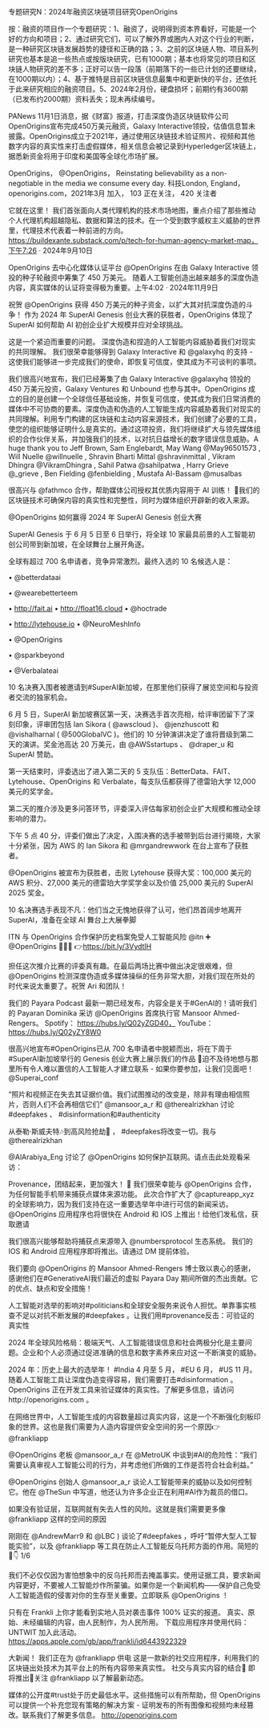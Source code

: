 专题研究N：2024年融资区块链项目研究OpenOrigins



按：融资的项目作一个专题研究：1、融资了，说明得到资本界看好，可能是一个好的方向和项目；2、通过研究它们，可以了解外界或圈内人对这个行业的判断，是一种研究区块链发展趋势的捷径和正确的路；3、之前的区块链人物、项目系列研究也基本是追一些热点或按版块研究，已有1000期；基本也将常见的项目和区块链人物研究的差不多；正好可以告一段落（前期落下的一些已计划的还要继续，在1000期以内）；4、基于推特是目前区块链信息最集中和更新快的平台，还依托于此来研究相应的融资项目。5、2024年2月份，硬盘损坏；前期约有3600期（已发布约2000期）资料丢失；现未再续编号。

PANews 11月1日消息，据《财富》报道，打击深度伪造区块链软件公司OpenOrigins宣布完成450万美元融资，Galaxy Interactive领投，估值信息暂未披露。OpenOrigins成立于2021年，通过使用区块链技术验证照片、视频和其他数字内容的真实性来打击虚假媒体，相关信息会被记录到Hyperledger区块链上，据悉新资金将用于印度和美国等全球化市场扩展。

OpenOrigins，
@OpenOrigins，
Reinstating believability as a non-negotiable in the media we consume every day.
科技London, England，openorigins.com，2021年3月 加入，
103 正在关注，
420 关注者


它就在这里！
我们首张面向人类代理机构的技术市场地图，重点介绍了那些推动个人代理机构超越隐私、数据和算法的技术。在一个受到数字威权主义威胁的世界里，代理技术代表着一种前进的方向。
https://buildexante.substack.com/p/tech-for-human-agency-market-map，下午7:26 · 2024年9月10日

OpenOrigins
去中心化媒体认证平台
@OpenOrigins
在由 Galaxy Interactive 领投的种子轮融资中筹集了 450 万美元。
随着人工智能创造出越来越多的深度伪造内容，真实媒体的认证将变得极为重要。上午4:02 · 2024年11月9日

祝贺
@OpenOrigins
获得 450 万美元的种子资金，以扩大其对抗深度伪造的斗争！
作为 2024 年 SuperAI Genesis 创业大赛的获胜者，OpenOrigins 体现了 SuperAI 如何帮助 AI 初创企业扩大规模并应对全球挑战。

这是一个紧迫而重要的问题。
深度伪造和捏造的人工智能内容威胁着我们对现实的共同理解。
我们很荣幸能够得到 Galaxy Interactive 和
@galaxyhq
的支持 - 这使我们能够进一步完成我们的使命，即恢复可信度，使其成为不可谈判的事项。

我们很高兴地宣布，我们已经筹集了由 Galaxy Interactive 
@galaxyhq
领投的 450 万美元投资，Galaxy Ventures 和 Unbound 也参与其中。OpenOrigins 成立的目的是创建一个全球信任基础设施，并恢复可信度，使其成为我们日常消费的媒体中不可协商的要素。深度伪造和伪造的人工智能生成内容威胁着我们对现实的共同理解。利用专门构建的区块链和主动内容来源技术，我们创建了必要的工具，使您的组织能够证明什么是真实的。通过这项投资，我们将继续扩大与领先媒体组织的合作伙伴关系，并加强我们的技术，以对抗日益增长的数字错误信息威胁。A huge thank you to Jeff Brown, Sam Englebardt, May Wang 
@May96501573
, Will Nuelle 
@willnuelle
, Shravin Bharti Mittal 
@shravinmittal
, Vikram Dhingra 
@VikramDhingra
, Sahil Patwa 
@sahilpatwa
, Harry Grieve 
@_grieve
 , Ben Fielding 
@fenbielding
, Mustafa Al-Bassam 
@musalbas

很高兴与
@fathmco
合作，帮助媒体公司授权其优质内容用于 AI 训练！ 🎉我们的区块链技术可确保内容的真实性和完整性，同时为媒体组织开辟新的收入来源。

@OpenOrigins
如何赢得 2024 年 SuperAI Genesis 创业大赛

SuperAI Genesis 于 6 月 5 日至 6 日举行，将全球 10 家最具前景的人工智能初创公司带到新加坡，在全球舞台上展开角逐。

全球有超过 700 名申请者，竞争异常激烈。最终入选的 10 名候选人是：

• 
@betterdataai

• 
@wearebetterteem

• http://fait.ai
• http://float16.cloud
• 
@hoctrade

• http://lytehouse.io
• 
@NeuroMeshInfo

• 
@OpenOrigins

• 
@sparkbeyond

• 
@Verbalateai


10 名决赛入围者被邀请到#SuperAI新加坡，在那里他们获得了展览空间和与投资者交流的独家机会。

6 月 5 日，SuperAI 新加坡赛区第一天，决赛选手首次亮相，给评审团留下了深刻印象，评审团包括 Ian Sikora ( 
@awscloud
 )、 
@jenzhuscott
和
@vishalharnal
 ( 
@500GlobalVC
 )。他们的 10 分钟演讲决定了谁将晋级到第二天的演讲。奖金池高达 20 万美元，由
@AWSstartups
 、 
@draper_u
和 SuperAI 赞助。

第一天结束时，评委选出了进入第二天的 5 支队伍：BetterData、FAIT、Lytehouse、OpenOrigins 和 Verbalate，每支队伍都获得了德雷珀大学 12,000 美元的奖学金。

第二天的推介涉及更多问答环节，评委深入评估每家初创企业扩大规模和推动全球影响的潜力。

下午 5 点 40 分，评委们做出了决定，入围决赛的选手被带到后台进行揭晓，大家十分紧张，因为 AWS 的 Ian Sikora 和
@mrgandrewwork
在台上宣布了获胜者。

@OpenOrigins
被宣布为获胜者，击败 Lytehouse 获得大奖：100,000 美元的 AWS 积分、27,000 美元的德雷珀大学奖学金以及价值 25,000 美元的 SuperAI 2025 奖金。

10 名决赛选手表现不凡：他们当之无愧地获得了认可，他们昂首阔步地离开 SuperAI，准备在全球 AI 舞台上大展拳脚

ITN 与 OpenOrigins 合作保护历史档案免受人工智能风险
@itn
 ➕ 
@OpenOrigins
 🟰🚀🔐
👉https://bit.ly/3VydtlH

担任这次推介比赛的评委真有趣。在最后两场比赛中做出决定很艰难，但
@OpenOrigins
检测深度伪造或多媒体操纵的任务非常大胆，对我们现在所处的时代来说太重要了。祝贺 Ari 和团队！ 

我们的 Payara Podcast 最新一期已经发布，内容全是关于#GenAI的！请听我们的 Payaran Dominika 采访
@OpenOrigins
首席执行官 Mansoor Ahmed-Rengers。
Spotify： https://hubs.ly/Q02yZGD40，
YouTube： https://hubs.ly/Q02yZY8W0

很高兴地宣布#OpenOrigins已从 700 名申请者中脱颖而出，将在下周于#SuperAI新加坡举行的 Genesis 创业大赛上展示我们的作品
🙌迫不及待地想与那里所有令人难以置信的人工智能人才建立联系 - 如果你要参加，让我们见面吧！@Superai_conf

“照片和视频正在失去其证据价值。我们试图推动的改变是，除非有理由相信照片，否则人们不会再相信它们”
@mansoor_a_r 和
@therealrizkhan
讨论#deepfakes 、 #disinformation和#authenticity

从泰勒·斯威夫特🎶到高风险抢劫💸 ， #deepfakes将改变一切。我与
@therealrizkhan
 
@AlArabiya_Eng
讨论了
@OpenOrigins
如何保护互联网。请点击此处观看采访：

Provenance，团结起来，更加强大！ 🚀
我们很荣幸能与
@OpenOrigins
合作，为任何智能手机带来捕获点媒体来源功能。
此次合作扩大了
@captureapp_xyz
的全球影响力，因为我们支持在这一重要选举年中进行可信的新闻采访。
@OpenOrigins
应用程序也将很快在 Android 和 IOS 上推出！给他们发私信，获取邀请

我们很高兴能够帮助将捕获点来源带入
@numbersprotocol
生态系统。
我们的 IOS 和 Android 应用程序即将推出。请通过 DM 提前体验。

我们要向
@OpenOrigins
的 Mansoor Ahmed-Rengers 博士致以衷心的感谢，感谢他们在#GenerativeAI我们最近的虚拟 Payara Day 期间所做的杰出贡献。它的优点、缺点和安全措施！

人工智能对选举的影响对#politicians和全球安全服务来说令人担忧。单靠事实核查不足以对抗不断发展的#deepfakes 。让我们用#provenance反击：可验证的真实性

2024 年全球风险格局：极端天气、人工智能错误信息和社会两极分化是主要问题。企业和个人必须通过促进准确的信息和数字素养来应对这一不断演变的威胁。

2024 年：历史上最大的选举年！ #India 4 月至 5 月， #EU 6 月， #US 11 月。随着人工智能工具让深度伪造变得容易，我们需要打击#disinformation 。OpenOrigins 正在开发工具来验证媒体的真实性。了解更多信息，请访问http://openorigins.com 。

在网络世界中，人工智能生成的内容数量超过真实内容，这是一个不断强化刻板印象的世界。这也是我们需要为人造内容提供安全空间的另一个原因👉
@frankliapp

@OpenOrigins
老板 @mansoor_a_r 在
@MetroUK
中谈到#AI的危险性：“我们需要认真审视人工智能公司的行为，并考虑他们所做的工作是否符合社会利益。”

@OpenOrigins
创始人 @mansoor_a_r 谈论人工智能带来的威胁以及如何控制它。他在
@TheSun
中写道，他还认为许多企业正在利用#AI作为裁员的借口。

如果没有验证层，互联网就有失去人性的风险。这就是我们需要更多像
@frankliapp
这样的空间的原因

刚刚在
@AndrewMarr9
和
@LBC
 ) 谈论了#deepfakes ，呼吁“暂停大型人工智能实验”，以及
@frankliapp
等工具在防止人工智能反乌托邦方面的作用。简短的🧵👇 1/6

我们不必仅仅因为害怕想象中的反乌托邦而去掩盖事实。使用证据工具，要求新闻内容更好，不要被人工智能炒作所蒙骗。如果你是一个新闻机构——保护自己免受人工智能造假的侵害对你的生存至关重要。立即联系
@OpenOrigins
 ！

只有在 Frankli 上你才能看到实地人员对袭击事件 100% 证实的报道。
真实、原始、未经编辑的内容，由人民制作，为人民所用。
下载应用程序并使用代码：UNTWIT 加入此活动。
https://apps.apple.com/gb/app/frankli/id6443922329

大新闻！
我们正在为
@frankliapp
供电
这是一款新的社交应用程序，利用我们的区块链出处技术为其平台上的所有内容带来真实性。
社交与真实内容的结合🤝
即将推出🚀关注
@frankliapp
以了解最新动态。

媒体的公开度#trust处于历史最低水平。这些措施可以有所帮助，但 OpenOrigins 可以提供一个补充您现有策略的解决方案 - 证明发布的所有图像和视频均未经篡改。联系我们了解更多信息。 http://openorigins.com
